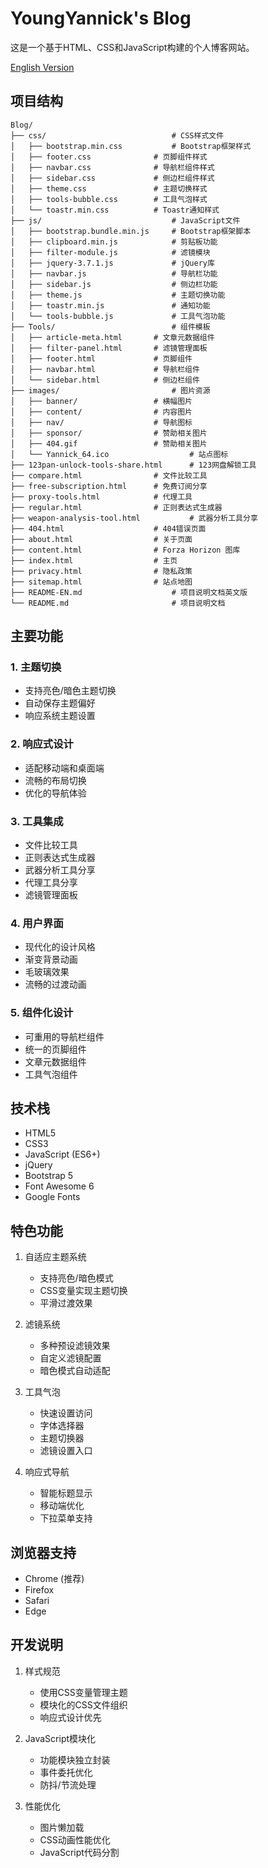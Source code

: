 # YoungYannick's Blog

这是一个基于HTML、CSS和JavaScript构建的个人博客网站。

[English Version](README-EN.md)

## 项目结构

```plaintext
Blog/
├── css/                    		# CSS样式文件
│   ├── bootstrap.min.css   		# Bootstrap框架样式
│   ├── footer.css         		# 页脚组件样式
│   ├── navbar.css         		# 导航栏组件样式
│   ├── sidebar.css        		# 侧边栏组件样式
│   ├── theme.css          		# 主题切换样式
│   ├── tools-bubble.css   		# 工具气泡样式
│   └── toastr.min.css     		# Toastr通知样式
├── js/                     		# JavaScript文件
│   ├── bootstrap.bundle.min.js  	# Bootstrap框架脚本
│   ├── clipboard.min.js   	        # 剪贴板功能
│   ├── filter-module.js  	        # 滤镜模块
│   ├── jquery-3.7.1.js    	        # jQuery库
│   ├── navbar.js          	        # 导航栏功能
│   ├── sidebar.js         	        # 侧边栏功能
│   ├── theme.js           	        # 主题切换功能
│   ├── toastr.min.js      	        # 通知功能
│   └── tools-bubble.js    	        # 工具气泡功能
├── Tools/                  		# 组件模板
│   ├── article-meta.html  		# 文章元数据组件
│   ├── filter-panel.html  		# 滤镜管理面板
│   ├── footer.html       		# 页脚组件
│   ├── navbar.html        		# 导航栏组件
│   └── sidebar.html       		# 侧边栏组件
├── images/                 		# 图片资源
│   ├── banner/           		# 横幅图片
│   ├── content/          		# 内容图片
│   ├── nav/             		# 导航图标
│   ├── sponsor/         		# 赞助相关图片
│   ├── 404.gif         		# 赞助相关图片
│   └── Yannick_64.ico         	        # 站点图标
├── 123pan-unlock-tools-share.html      # 123网盘解锁工具
├── compare.html           		# 文件比较工具
├── free-subscription.html 		# 免费订阅分享
├── proxy-tools.html       		# 代理工具
├── regular.html           		# 正则表达式生成器
├── weapon-analysis-tool.html  	        # 武器分析工具分享
├── 404.html              		# 404错误页面
├── about.html             		# 关于页面
├── content.html           		# Forza Horizon 图库
├── index.html             		# 主页
├── privacy.html           		# 隐私政策
├── sitemap.html           		# 站点地图
├── README-EN.md                  	# 项目说明文档英文版
└── README.md                  		# 项目说明文档
```

## 主要功能

### 1. 主题切换
- 支持亮色/暗色主题切换
- 自动保存主题偏好
- 响应系统主题设置

### 2. 响应式设计
- 适配移动端和桌面端
- 流畅的布局切换
- 优化的导航体验

### 3. 工具集成
- 文件比较工具
- 正则表达式生成器
- 武器分析工具分享
- 代理工具分享
- 滤镜管理面板

### 4. 用户界面
- 现代化的设计风格
- 渐变背景动画
- 毛玻璃效果
- 流畅的过渡动画

### 5. 组件化设计
- 可重用的导航栏组件
- 统一的页脚组件
- 文章元数据组件
- 工具气泡组件

## 技术栈
- HTML5
- CSS3
- JavaScript (ES6+)
- jQuery
- Bootstrap 5
- Font Awesome 6
- Google Fonts

## 特色功能
1. 自适应主题系统

    - 支持亮色/暗色模式
    - CSS变量实现主题切换
    - 平滑过渡效果
2. 滤镜系统

    - 多种预设滤镜效果
    - 自定义滤镜配置
    - 暗色模式自动适配
3. 工具气泡

    - 快速设置访问
    - 字体选择器
    - 主题切换器
    - 滤镜设置入口
4. 响应式导航

    - 智能标题显示
    - 移动端优化
    - 下拉菜单支持

## 浏览器支持
- Chrome (推荐)
- Firefox
- Safari
- Edge

## 开发说明
1. 样式规范

    - 使用CSS变量管理主题
    - 模块化的CSS文件组织
    - 响应式设计优先
2. JavaScript模块化

    - 功能模块独立封装
    - 事件委托优化
    - 防抖/节流处理
3. 性能优化

    - 图片懒加载
    - CSS动画性能优化
    - JavaScript代码分割